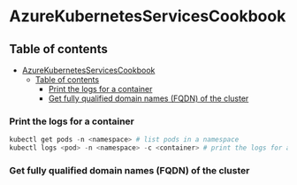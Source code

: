 # AzureKubernetesServicesCookbook
## Table of contents
- [AzureKubernetesServicesCookbook](#AzureKubernetesServicesCookbook)
    * [Table of contents](#Table-of-contents)
        + [Print the logs for a container](#Print-the-logs-for-a-container)
        + [Get fully qualified domain names (FQDN) of the cluster](#Get-fully-qualified-domain-names-(FQDN)-of-the-cluster)
### Print the logs for a container
```powershell
kubectl get pods -n <namespace> # list pods in a namespace
kubectl logs <pod> -n <namespace> -c <container> # print the logs for a container
```
### Get fully qualified domain names (FQDN) of the cluster
```powershell

```